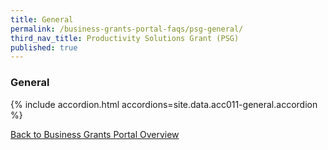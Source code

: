 ```yaml
---
title: General
permalink: /business-grants-portal-faqs/psg-general/
third_nav_title: Productivity Solutions Grant (PSG)
published: true
---
```


### General

{% include accordion.html accordions=site.data.acc011-general.accordion %}

[Back to Business Grants Portal Overview](/business-grants-portal/)
